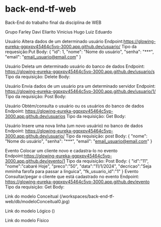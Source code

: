 # back-end-tf-web
Back-End do trabalho final da disciplina de WEB

Grupo
Farley
Davi
Eliarito
Vinicius
Hugo
Luiz Eduardo


Usuário
Altera dados de um determinado usuário
Endpoint:https://glowing-eureka-ggpxpv45464c5vp-3000.app.github.dev/usuario/
Tipo da requesição:Put
Body:
{
  "id": 1,
  "nome": "Nome do usuário",
  "senha": "***",
  "email": "email_usuario@email.com"
}

Usuário
Deleta um determinado usuário do banco de dados
Endpoint: https://glowing-eureka-ggpxpv45464c5vp-3000.app.github.dev/usuario/s
Tipo da requisição: Delete 
Body: 

Usuário
Envia dados de um usuário pra um determinado servidor 
Endpoint: https://glowing-eureka-ggpxpv45464c5vp-3000.app.github.dev/usuario/1/
Tipo da requisição: Post 
Body: 

Usuário
Obtém/consulta o usuário ou os usuários do banco de dados
Endpoint: https://glowing-eureka-ggpxpv45464c5vp-3000.app.github.dev/usuarios
Tipo da requisição: Get
Body: 

Usuário
Insere uma nova linha (um novo usuário) no banco de dados
Endpoint: https://glowing-eureka-ggpxpv45464c5vp-3000.app.github.dev/usuario/
Tipo da requisição: post
Body:
{
  "nome": "Nome do usuário",
  "senha": "***",
  "email": "email_usuario@email.com"
}

Evento
Colocar um cliente novo e cadastra-lo no evento 
Endpoint:https://glowing-eureka-ggpxpv45464c5vp-3000.app.github.dev/evento/1
Tipo da requisição: Post
Body: 
{
  "id":"11",
  "nome":"cabaré Hoje",
  "preco":"50",
  "data":"11/1/2024",
  "decricao":"Seja  mminha farofa para passar a linguica",
  "fk_usuario_id":"1"
}
Evento
Consultar/pegar o cliente que está cadastrado no evento
Endpoint: https://glowing-eureka-ggpxpv45464c5vp-3000.app.github.dev/evento
Tipo da requisição: Get
Body:

Link do modelo Conceitual
(/workspaces/back-end-tf-web/db/modeloConceitual0.jpg)

Link do modelo Lógico
()

Link do modelo Físico